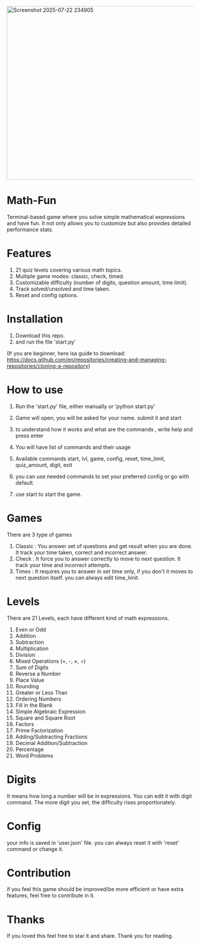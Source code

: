 <img width="1018" height="468" alt="Screenshot 2025-07-22 234905" src="https://github.com/user-attachments/assets/0a28e929-4c8e-41ff-a46e-b5b5b6ecb73f" />

# Math-Fun
Terminal-based game where you solve simple mathematical expressions and have fun. It not only allows you to customize but also provides detailed performance stats.

# Features 
1. 21 quiz levels covering various math topics.
2. Multiple game modes: classic, check, timed.
3. Customizable difficulty (number of digits, question amount, time limit).
4. Track solved/unsolved and time taken.
5. Reset and config options.

# Installation
1. Download this repo.
2. and run the file 'start.py'

(If you are beginner, here isa  guide to download: https://docs.github.com/en/repositories/creating-and-managing-repositories/cloning-a-repository)

# How to use
1. Run the 'start.py' file, either manually or 'python start.py'
2. Game will open, you will be asked for your name. submit it and start
3. to understand how it works and what are the commands , write help and press enter
4. You will have list of commands and their usage

5. Available commands
start, lvl, game, config, reset, time_limit, quiz_amount, digit, exit

6. you can use needed commands to set your preferred config or go with default.
7.  use start to start the game.

# Games

There are 3 type of games 

1. Classic : You answer set of questions and get result when you are done. It track your time taken, correct and incorrect answer.
2. Check : It force you to answer correctly to move to next question. It track your time and incorrect attempts.
3. Times : It requires you to answer in set time only, if you don't it moves to next question itself. you can always edit time_limit.


# Levels
There are 21 Levels, each have different kind of math expressions.
1. Even or Odd  
2. Addition  
3. Subtraction  
4. Multiplication  
5. Division  
6. Mixed Operations (+, -, ×, ÷)  
7. Sum of Digits 
8. Reverse a Number
9. Place Value
10. Rounding 
11. Greater or Less Than  
12. Ordering Numbers  
13. Fill in the Blank  
14. Simple Algebraic Expression 
15. Square and Square Root  
16. Factors 
17. Prime Factorization 
18. Adding/Subtracting Fractions 
19. Decimal Addition/Subtraction  
20. Percentage  
21. Word Problems

# Digits
It means how long a number will be in expressions. You can edit it with digit command. The more digit you set, the difficulty rises proportionately.

# Config 
your info is saved in 'user.json' file. you can always reset it with 'reset' command or change it.

# Contribution 
if you feel this game should be improved/be more efficient or have extra features, feel free to contribute in it. 

# Thanks 
If you loved this feel free to star it and share. Thank you for reading.

